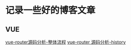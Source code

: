 # 记录一些好的博客文章

## VUE
[vue-router源码分析-整体流程](https://github.com/DDFE/DDFE-blog/issues/9)
[vue-router 源码分析-history](https://github.com/DDFE/DDFE-blog/issues/11)


